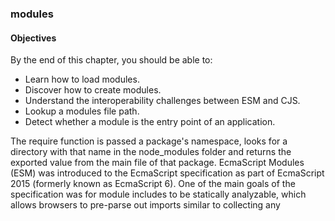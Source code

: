 ### modules

#### Objectives
By the end of this chapter, you should be able to:

- Learn how to load modules.
- Discover how to create modules.
- Understand the interoperability challenges between ESM and CJS.
- Lookup a modules file path.
- Detect whether a module is the entry point of an application.


The require function is passed a package's namespace, looks for a directory with that name in the node_modules folder and returns the exported value from the main file of that package.
EcmaScript Modules (ESM) was introduced to the EcmaScript specification as part of EcmaScript 2015 (formerly known as EcmaScript 6). One of the main goals of the specification was for module includes to be statically analyzable, which allows browsers to pre-parse out imports similar to collecting any <script> tags as the web page loads.

Due to the complexity involved with retrofitting a static module system into a dynamic language, it took about three years for major browsers to implement it. It took even longer for ESM to be implemented in Node.js, since interoperability with the Node's existing CJS module system has been a significant challenge - and there are still pain points as we will see.

A crucial difference between CJS and ESM is that CJS loads every module synchronously and ESM loads every module asynchronously (again, this shows the specification choices for the native JavaScript module system to work well in browsers, acting like a script tag).

It's important to differentiate between ESM and what we'll call "faux-ESM". Faux-ESM is ESM-like syntax that would typically be transpiled with Babel. The syntax looks similar or even identical, but the behavior can vary significantly. Faux-ESM in Node compiles to CommonJS, and in the browser compiles to using a bundled synchronous loader. Either way faux-ESM loads modules synchronously whereas native ESM loads modules asynchronously.

In a future section, we'll look at converting a whole project to ESM, which allows us to use .js extensions for ESM files (CJS files then must have the .cjs extension). For now, we're just converting a single CJS file to an ESM file.

Whereas CJS modifies a module.exports object, ESM introduces native syntax. To create a named export, we just use the export keyword in front of an assignment (or function declaration). Let's update the format.mjs code to the following:

export const upper = (str) => {
  if (typeof str === 'symbol') str = str.toString()
  str += ''
  return str.toUpperCase()
}

We no longer need the 'use strict' pragma since ESM modules essentially execute in strict-mode anyway.


Converting a CJS Package to an ESM Package (2)
Whereas in CJS, we assigned a function to module.exports, in ESM we use the export default keyword and follow with a function expression to set a function as the main export. The default exported function is synchronous again, as it should be. In the CJS module we assign to module.exports in an else branch. Since CJS is implemented in JavaScript, it's dynamic and therefore this is without issue. However, ESM exports must be statically analyzable and this means they can't be conditionally declared. The export keyword only works at the top level.

EcmaScript Modules were primarily specified for browsers, this introduced some new challenges in Node.js. There is no concept of a main module in the spec, since modules are initially loaded via HTML, which could allow for multiple script tags. We can however infer that a module is the first module executed by Node by comparing process.argv[1] (which contains the execution path of the entry file) with import.meta.url.

Since ESM was primarily made with browsers in mind, there is no concept of a filesystem or even namespaces in the original ESM specification. In fact, the use of namespaces or file paths when using Node with ESM is due to the Node.js implementation of ESM modules, and not actually part of the specification. But the original ESM specification deals only with URLs, as a result import.meta.url holds a file:// URL pointing to the file path of the current module. On a side note, in browsers import maps can be used to map namespaces and file paths to URLs.

We can use the fileURLToPath utility function from the Node core url module to convert import.meta.url to a straightforward path, so that we can compare it with the path held in process.argv[1]. We also defensively use realpath to normalize both URLs to allow for scenarios where symlinks are used.

The realpath function we use is from the core fs/promises module. This is an asynchronous filesystem API that uses promises instead of callbacks. One compelling feature of modern ESM is Top-Level Await (TLA). Since all ESM modules load asynchronously it's possible to perform related asynchronous operations as part of a module's initialization. TLA allows the use of the await keyword in an ESM modules scope, at the top level, as well as within async functions. We use TLA to await the promise returned by each realpath call, and the promise returned by the dynamic import inside the if statement.

Regarding the dynamic import, notice that we had to reassign the default property to pino. Static imports will assign the default export to a defined name. For instance, the import url from 'url' statement causes the default export of the url module to be assigned to the url reference. However dynamic imports return a promise which resolves to an object, if there's a default export the default property of that object will be set to it.

Another static import statement is import { realpath } from 'fs/promises'. This syntax allows us to pull out a specific named export from a module into a reference by the same name (in this case, realpath). To import our format.js we use import * as format from './format.js'. Note that we use the full filename, ESM does not support loading modules without the full extension. This means loading an index.js file via its directory name is also not supported in ESM. The format.js file only has the named upper export, there is no default export. Attempting to use import format from './format.js' would result in a SyntaxError about how format.js does not have a default export. We could have used the syntax we used to import the realpath function (e.g. import { upper } from './format.js') but since the code is already using format.upper(...) we can instead use import * as to load all named exports into an object named format. Similar to how dynamic import works, if a module has a default export and import * as is used to load it, the resulting object will have a default property holding the default export.

For more information on EcmaScript modules see "JavaScript Modules" and Node.js Documentation.

